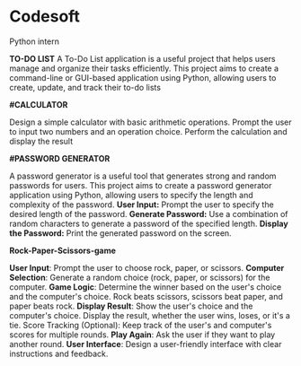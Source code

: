 # Codesoft
Python intern

**TO-DO LIST**
A To-Do List application is a useful project that helps users manage and organize their tasks efficiently. 
This project aims to create a command-line or GUI-based application using Python, allowing users to create, update, and track their to-do lists

**#CALCULATOR**

Design a simple calculator with basic arithmetic operations. 
Prompt the user to input two numbers and an operation choice. 
Perform the calculation and display the result

**#PASSWORD GENERATOR**

A password generator is a useful tool that generates strong and random passwords for users. 
This project aims to create a password generator application using Python, allowing users to specify the length and complexity of the password.
**User Input:** Prompt the user to specify the desired length of the password.
**Generate Password:** Use a combination of random characters to generate a password of the specified length.
**Display the Password:** Print the generated password on the screen.

**Rock-Paper-Scissors-game**

**User Input**: Prompt the user to choose rock, paper, or scissors.
**Computer Selection**: Generate a random choice (rock, paper, or scissors) for the computer.
**Game Logic**: Determine the winner based on the user's choice and the computer's choice.
Rock beats scissors, scissors beat paper, and paper beats rock.
**Display Result**: Show the user's choice and the computer's choice.
Display the result, whether the user wins, loses, or it's a tie. Score Tracking (Optional): Keep track of the user's and computer's scores for multiple rounds.
**Play Again**: Ask the user if they want to play another round.
**User Interface**: Design a user-friendly interface with clear instructions and feedback.
